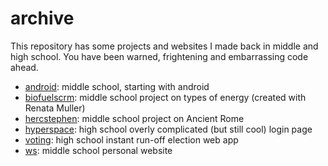 # archive

This repository has some projects and websites I made back in middle and high school. You have been warned, frightening and embarrassing code ahead.

+ [android](http://sclark.io/archive/android): middle school, starting with android
+ [biofuelscrm](http://sclark.io/archive/biofuelscrm): middle school project on types of energy (created with Renata Muller)
+ [hercstephen](http://sclark.io/archive/hercstephen): middle school project on Ancient Rome
+ [hyperspace](http://sclark.io/archive/hyperspace): high school overly complicated (but still cool) login page
+ [voting](http://sclark.io/archive/voting): high school instant run-off election web app
+ [ws](http://sclark.io/archive/ws): middle school personal website
